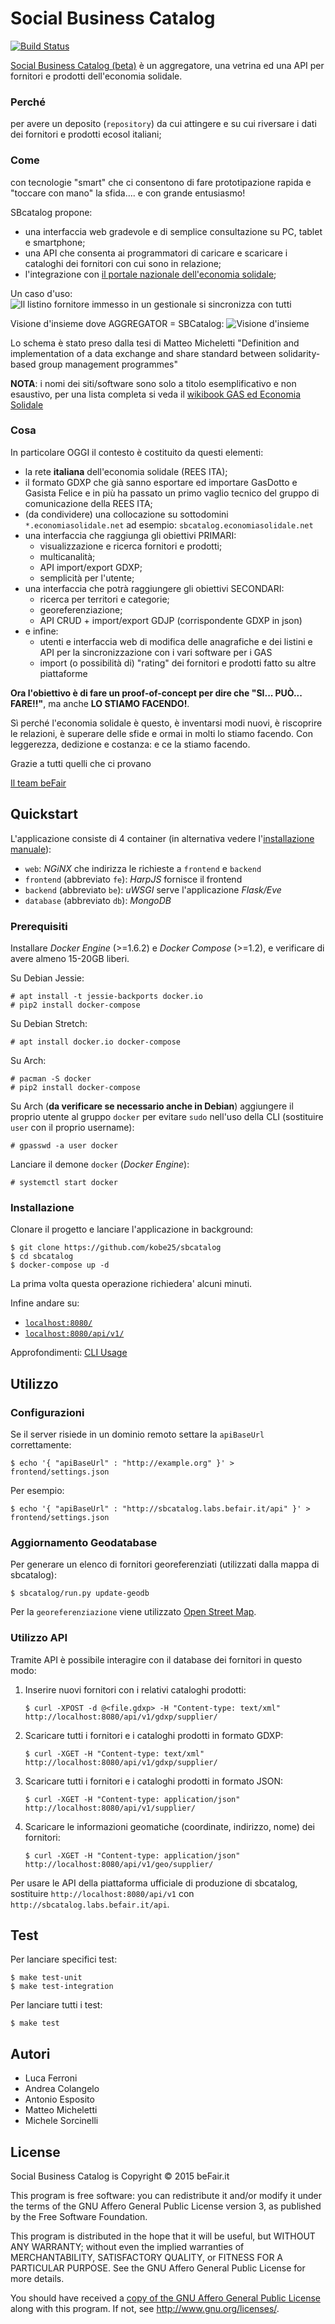 # Social Business Catalog

[![Build Status](https://travis-ci.org/kobe25/sbcatalog.svg?branch=master)](https://travis-ci.org/kobe25/sbcatalog)

[Social Business Catalog (beta)](http://sbcatalog.labs.befair.it) è un aggregatore, una vetrina ed una API
per fornitori e prodotti dell'economia solidale.

### Perché

per avere un deposito (`repository`) da cui attingere e su cui riversare i dati dei fornitori e prodotti ecosol italiani;

### Come

con tecnologie "smart" che ci consentono di fare prototipazione rapida e "toccare con mano" la sfida.... e con grande entusiasmo!

SBcatalog propone:

* una interfaccia web gradevole e di semplice consultazione su PC, tablet e smartphone;
* una API che consenta ai programmatori di caricare e scaricare i cataloghi dei fornitori con cui sono in relazione;
* l'integrazione con [il portale nazionale dell'economia solidale](http://www.economiasolidale.net);

Un caso d'uso:
![Il listino fornitore immesso in un gestionale si sincronizza con tutti](./docs/sync-01.png "Il listino fornitore immesso in un gestionale si sincronizza con tutti")

Visione d'insieme dove AGGREGATOR = SBCatalog:
![Visione d'insieme](./docs/SBCatalog_comprehensive_view.png "Visione d'insieme")

Lo schema è stato preso dalla tesi di Matteo Micheletti "Definition and implementation of a data exchange and share standard between solidarity-based group management programmes"

**NOTA**: i nomi dei siti/software sono solo a titolo esemplificativo e non esaustivo, per una lista completa si veda il [wikibook GAS ed Economia Solidale](http://it.wikibooks.org/wiki/GAS_ed_Economia_solidale/Gruppo_d%27Acquisto_Solidale#Scegliere_un_gestionale_.28comparazione.29)

### Cosa

In particolare OGGI il contesto è costituito da questi elementi:

  * la rete **italiana** dell'economia solidale (REES ITA);
  * il formato GDXP che già sanno esportare ed importare GasDotto e Gasista Felice e in più ha passato un primo vaglio tecnico del gruppo di comunicazione della REES ITA;
  * (da condividere) una collocazione su sottodomini `*.economiasolidale.net` ad esempio: `sbcatalog.economiasolidale.net`
  * una interfaccia che raggiunga gli obiettivi PRIMARI:
    * visualizzazione e ricerca fornitori e prodotti;
    * multicanalità;
    * API import/export GDXP;
    * semplicità per l'utente;
  * una interfaccia che potrà raggiungere gli obiettivi SECONDARI:
    * ricerca per territori e categorie;
    * georeferenziazione;
    * API CRUD + import/export GDJP (corrispondente GDXP in json)
  * e infine:
    * utenti e interfaccia web di modifica delle anagrafiche e dei listini e API per la sincronizzazione con i vari software per i GAS
    * import (o possibilità di) "rating" dei fornitori e prodotti fatto su altre piattaforme

**Ora l'obiettivo è di fare un proof-of-concept per dire che "SI... PUÒ... FARE!!"**, ma anche **LO STIAMO FACENDO!**.

Sì perché l'economia solidale è questo, è inventarsi modi nuovi, è riscoprire le relazioni, è superare delle sfide
e ormai in molti lo stiamo facendo. Con leggerezza, dedizione e costanza: e ce la stiamo facendo.

Grazie a tutti quelli che ci provano

[Il team beFair](http://www.befair.it)

## Quickstart

L'applicazione consiste di 4 container (in alternativa vedere l'[installazione manuale](docs/manual-install.md)):

* `web`:  *NGiNX* che indirizza le richieste a `frontend` e `backend`
* `frontend` (abbreviato `fe`):  *HarpJS* fornisce il frontend
* `backend` (abbreviato `be`):  *uWSGI* serve l'applicazione *Flask/Eve*
* `database` (abbreviato `db`):  *MongoDB*

### Prerequisiti

Installare *Docker Engine* (>=1.6.2) e *Docker Compose* (>=1.2), e verificare di avere almeno 15-20GB liberi.

Su Debian Jessie:

    # apt install -t jessie-backports docker.io
    # pip2 install docker-compose

Su Debian Stretch:

    # apt install docker.io docker-compose

Su Arch:

    # pacman -S docker
    # pip2 install docker-compose

Su Arch (**da verificare se necessario anche in Debian**) aggiungere il proprio utente al gruppo `docker` per evitare `sudo` nell'uso della CLI (sostituire `user` con il proprio username):

    # gpasswd -a user docker

Lanciare il demone `docker` (*Docker Engine*):

    # systemctl start docker

### Installazione

Clonare il progetto e lanciare l'applicazione in background:

    $ git clone https://github.com/kobe25/sbcatalog
    $ cd sbcatalog
    $ docker-compose up -d

La prima volta questa operazione richiedera' alcuni minuti.

Infine andare su:

* [`localhost:8080/`](http://localhost:8080/)
* [`localhost:8080/api/v1/`](http://localhost:8080/api/v1/)

Approfondimenti:  [CLI Usage](docs/cli.md)

## Utilizzo

### Configurazioni

Se il server risiede in un dominio remoto settare la `apiBaseUrl` correttamente:

    $ echo '{ "apiBaseUrl" : "http://example.org" }' > frontend/settings.json

Per esempio:

    $ echo '{ "apiBaseUrl" : "http://sbcatalog.labs.befair.it/api" }' > frontend/settings.json

### Aggiornamento Geodatabase

Per generare un elenco di fornitori georeferenziati (utilizzati dalla mappa di sbcatalog):

	$ sbcatalog/run.py update-geodb

Per la `georeferenziazione` viene utilizzato [Open Street Map](http://www.openstreetmap.org/about/).

### Utilizzo API

Tramite API è possibile interagire con il database dei fornitori in questo modo:

1. Inserire nuovi fornitori con i relativi cataloghi prodotti:

    `$ curl -XPOST -d @<file.gdxp> -H "Content-type: text/xml" http://localhost:8080/api/v1/gdxp/supplier/`

2. Scaricare tutti i fornitori e i cataloghi prodotti in formato GDXP:

    `$ curl -XGET -H "Content-type: text/xml" http://localhost:8080/api/v1/gdxp/supplier/`

3. Scaricare tutti i fornitori e i cataloghi prodotti in formato JSON:

    `$ curl -XGET -H "Content-type: application/json" http://localhost:8080/api/v1/supplier/`

4. Scaricare le informazioni geomatiche (coordinate, indirizzo, nome) dei fornitori:

    `$ curl -XGET -H "Content-type: application/json" http://localhost:8080/api/v1/geo/supplier/`

Per usare le API della piattaforma ufficiale di produzione di sbcatalog, sostituire `http://localhost:8080/api/v1` con `http://sbcatalog.labs.befair.it/api`.

## Test

Per lanciare specifici test:

    $ make test-unit
    $ make test-integration

Per lanciare tutti i test:

    $ make test

## Autori

* Luca Ferroni
* Andrea Colangelo
* Antonio Esposito
* Matteo Micheletti
* Michele Sorcinelli

## License

Social Business Catalog is Copyright © 2015 beFair.it

This program is free software: you can redistribute it and/or modify it under
the terms of the GNU Affero General Public License version 3, as published by
the Free Software Foundation.

This program is distributed in the hope that it will be useful, but WITHOUT
ANY WARRANTY; without even the implied warranties of MERCHANTABILITY,
SATISFACTORY QUALITY, or FITNESS FOR A PARTICULAR PURPOSE.  See the GNU
Affero General Public License for more details.

You should have received a [copy of the GNU Affero General Public License](./LICENSE)
along with this program.  If not, see <http://www.gnu.org/licenses/>.
